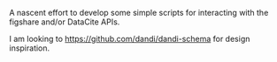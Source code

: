 A nascent effort to develop some simple scripts for interacting with the figshare and/or DataCite APIs. 

I am looking to https://github.com/dandi/dandi-schema for design inspiration. 
